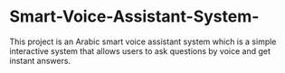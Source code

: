 # Smart-Voice-Assistant-System-
This project is an Arabic smart voice assistant system which is a simple interactive system that allows users to ask questions by voice and get instant answers.
